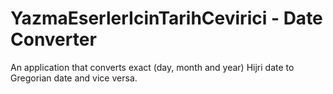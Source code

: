 # YazmaEserlerIcinTarihCevirici - Date Converter
 An application that converts exact (day, month and year) Hijri date to Gregorian date and vice versa.
 
